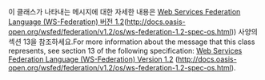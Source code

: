<span data-ttu-id="c9f74-101">이 클래스가 나타내는 메시지에 대한 자세한 내용은 [Web Services Federation Language (WS-Federation) 버전 1.2](http://docs.oasis-open.org/wsfed/federation/v1.2/os/ws-federation-1.2-spec-os.html)(http://docs.oasis-open.org/wsfed/federation/v1.2/os/ws-federation-1.2-spec-os.html)) 사양의 섹션 13을 참조하세요.</span><span class="sxs-lookup"><span data-stu-id="c9f74-101">For more information about the message that this class represents, see section 13 of the following specification: [Web Services Federation Language (WS-Federation) Version 1.2](http://docs.oasis-open.org/wsfed/federation/v1.2/os/ws-federation-1.2-spec-os.html) (http://docs.oasis-open.org/wsfed/federation/v1.2/os/ws-federation-1.2-spec-os.html).</span></span>
